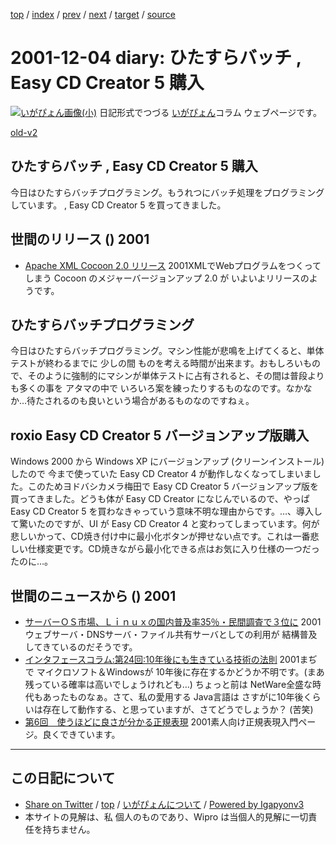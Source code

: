 [top](../index.html) 
 / [index](index.html) 
 / [prev](ig011202.html) 
 / [next](ig011206.html) 
 / [target](http://www.igapyon.jp/igapyon/diary/2001/ig011204.html) 
 / [source](https://github.com/igapyon/diary/blob/master/2001/ig011204.src.md) 

2001-12-04 diary: ひたすらバッチ , Easy CD Creator 5 購入
=====================================================================================================
[![いがぴょん画像(小)](http://www.igapyon.jp/igapyon/diary/images/iga200306s.jpg "いがぴょん")](http://www.igapyon.jp/igapyon/diary/memo/memoigapyon.html) 日記形式でつづる [いがぴょん](http://www.igapyon.jp/igapyon/diary/memo/memoigapyon.html)コラム ウェブページです。

[old-v2](ig011204-orig.html)

## ひたすらバッチ , Easy CD Creator 5 購入

今日はひたすらバッチプログラミング。もうれつにバッチ処理をプログラミングしています。 , Easy CD Creator 5 を買ってきました。




 
## 世間のリリース () 2001

* [Apache XML Cocoon 2.0 リリース](http://xml.apache.org/cocoon/index.html)  2001XMLでWebプログラムをつくってしまう Cocoon のメジャーバージョンアップ 2.0 が いよいよリリースのようです。

## ひたすらバッチプログラミング

今日はひたすらバッチプログラミング。マシン性能が悲鳴を上げてくると、単体テストが終わるまでに 少しの間 ものを考える時間が出来ます。おもしろいもので、そのように強制的にマシンが単体テストに占有されると、その間は普段よりも多くの事を アタマの中で いろいろ案を練ったりするものなのです。なかなか…待たされるのも良いという場合があるものなのですねぇ。

## roxio Easy CD Creator 5 バージョンアップ版購入

Windows 2000 から Windows XP にバージョンアップ (クリーンインストール)したので 今まで使っていた Easy CD Creator 4 が動作しなくなってしまいました。このためヨドバシカメラ梅田で Easy CD Creator 5 バージョンアップ版を買ってきました。どうも体が
Easy CD Creator になじんでいるので、やっぱ Easy CD Creator 5 を買わなきゃっていう意味不明な理由からです。…、導入して驚いたのですが、UI が Easy CD Creator 4 と変わってしまっています。何が悲しいかって、CD焼き付け中に最小化ボタンが押せない点です。これは一番悲しい仕様変更です。CD焼きながら最小化できる点はお気に入り仕様の一つだったのに…。

## 世間のニュースから () 2001

* [サーバーＯＳ市場、Ｌｉｎｕｘの国内普及率35％・民間調査で３位に](http://it.nikkei.co.jp/it/top/topCh.cfm?id=20011129eimi148929)  2001ウェブサーバ・DNSサーバ・ファイル共有サーバとしての利用が 結構普及してきているのだそうです。
* [インタフェースコラム:第24回:10年後にも生きている技術の法則](http://www.cqpub.co.jp/interface/column/Utsurigi/24.htm)  2001まぢで マイクロソフト＆Windowsが 10年後に存在するかどうか不明です。(まあ 残っている確率は高いでしょうけれども…) ちょっと前は NetWare全盛な時代もあったものなぁ。さて、私の愛用する Java言語は さすがに10年後くらいは存在して動作する、と思っていますが、さてどうでしょうか？ (苦笑)
* [第6回　使うほどに良さが分かる正規表現](http://www.atmarkit.co.jp/flinux/rensai/theory06/theory06a.html)  2001素人向け正規表現入門ページ。良くできています。


----------------------------------------------------------------------------------------------------

## この日記について

* [Share on Twitter](https://twitter.com/intent/tweet?hashtags=igapyon%2Cdiary%2C%E3%81%84%E3%81%8C%E3%81%B4%E3%82%87%E3%82%93&text=%E3%81%B2%E3%81%9F%E3%81%99%E3%82%89%E3%83%90%E3%83%83%E3%83%81+%2C+Easy+CD+Creator+5+%E8%B3%BC%E5%85%A5&url=http%3A%2F%2Fwww.igapyon.jp%2Figapyon%2Fdiary%2F2001%2Fig011204.html) / [top](../index.html) / [いがぴょんについて](http://www.igapyon.jp/igapyon/diary/memo/memoigapyon.html) / [Powered by Igapyonv3](https://github.com/igapyon/igapyonv3)
* 本サイトの見解は、私 個人のものであり、Wipro は当個人的見解に一切責任を持ちません。 
